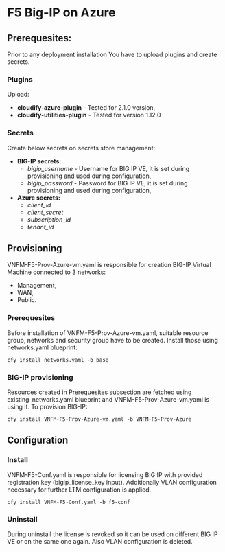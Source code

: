 # F5 Big-IP on Azure

## Prerequesites:

Prior to any deployment installation You have to upload plugins and create secrets.

### Plugins 

Upload:
* **cloudify-azure-plugin** - Tested for 2.1.0 version,
* **cloudify-utilities-plugin** - Tested for version 1.12.0

### Secrets

Create below secrets on secrets store management:
* **BIG-IP secrets:**
    * *bigip_username* - Username for BIG IP VE, it is set during provisioning and used during configuration,
    * *bigip_password* - Password for BIG IP VE, it is set during provisioning and used during configuration,
* **Azure secrets:**
    * *client_id*
    * *client_secret*
    * *subscription_id*
    * *tenant_id*



## Provisioning 

VNFM-F5-Prov-Azure-vm.yaml is responsible for creation BIG-IP Virtual Machine connected to 3 networks:
* Management,
* WAN,
* Public.

### Prerequesites

Before installation of VNFM-F5-Prov-Azure-vm.yaml, suitable resource group, networks and security group have to be created.
Install those using networks.yaml blueprint:

``cfy install networks.yaml -b base``

### BIG-IP provisioning

Resources created in Prerequesites subsection are fetched using existing_networks.yaml blueprint and VNFM-F5-Prov-Azure-vm.yaml is using it.
To provision BIG-IP:

``cfy install VNFM-F5-Prov-Azure-vm.yaml -b VNFM-F5-Prov-Azure``


## Configuration

### Install
VNFM-F5-Conf.yaml is responsible for licensing BIG IP with provided registration key (bigip_license_key input).
Additionally VLAN configuration necessary for further LTM configuration is applied.

``cfy install VNFM-F5-Conf.yaml -b f5-conf``

### Uninstall
During uninstall the license is revoked so it can be used on different BIG IP VE or on the same one again.
Also VLAN configuration is deleted.